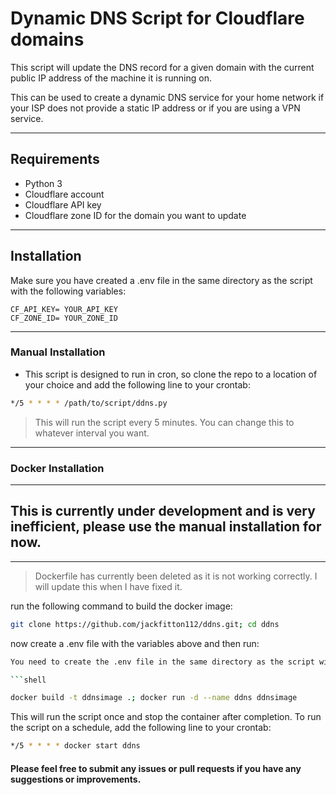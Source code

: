 # Dynamic DNS Script for Cloudflare domains

This script will update the DNS record for a given domain with the current public IP address of the machine it is running on.

This can be used to create a dynamic DNS service for your home network if your ISP does not provide a static IP address or if you are using a VPN service.

---
## Requirements

* Python 3
* Cloudflare account
* Cloudflare API key
* Cloudflare zone ID for the domain you want to update
---
## Installation

Make sure you have created a .env file in the same directory as the script with the following variables:

```shell
CF_API_KEY= YOUR_API_KEY
CF_ZONE_ID= YOUR_ZONE_ID
```

---
### Manual Installation

- This script is designed to run in cron, so clone the repo to a location of your choice and add the following line to your crontab:

```sh
*/5 * * * * /path/to/script/ddns.py
```
> This will run the script every 5 minutes. You can change this to whatever interval you want.

---

### Docker Installation
---
## __This is currently under development and is very inefficient, please use the manual installation for now.__
---
> Dockerfile has currently been deleted as it is not working correctly. I will update this when I have fixed it.

run the following command to build the docker image:
```sh
git clone https://github.com/jackfitton112/ddns.git; cd ddns

```

now create a .env file with the variables above and then run:

```sh
You need to create the .env file in the same directory as the script with the following variables:

```shell

docker build -t ddnsimage .; docker run -d --name ddns ddnsimage

```




This will run the script once and stop the container after completion. To run the script on a schedule, add the following line to your crontab:

```sh
*/5 * * * * docker start ddns
```

#### Please feel free to submit any issues or pull requests if you have any suggestions or improvements.

